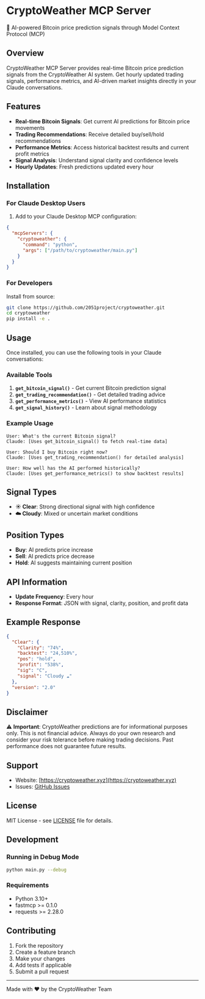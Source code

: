 # CryptoWeather MCP Server

🔮 AI-powered Bitcoin price prediction signals through Model Context Protocol (MCP)

## Overview

CryptoWeather MCP Server provides real-time Bitcoin price prediction signals from the CryptoWeather AI system. Get hourly updated trading signals, performance metrics, and AI-driven market insights directly in your Claude conversations.

## Features

- **Real-time Bitcoin Signals**: Get current AI predictions for Bitcoin price movements
- **Trading Recommendations**: Receive detailed buy/sell/hold recommendations
- **Performance Metrics**: Access historical backtest results and current profit metrics
- **Signal Analysis**: Understand signal clarity and confidence levels
- **Hourly Updates**: Fresh predictions updated every hour

## Installation

### For Claude Desktop Users

1. Add to your Claude Desktop MCP configuration:

```json
{
  "mcpServers": {
    "cryptoweather": {
      "command": "python",
      "args": ["/path/to/cryptoweather/main.py"]
    }
  }
}
```

### For Developers

Install from source:

```bash
git clone https://github.com/2051project/cryptoweather.git
cd cryptoweather
pip install -e .
```

## Usage

Once installed, you can use the following tools in your Claude conversations:

### Available Tools

1. **`get_bitcoin_signal()`** - Get current Bitcoin prediction signal
2. **`get_trading_recommendation()`** - Get detailed trading advice
3. **`get_performance_metrics()`** - View AI performance statistics
4. **`get_signal_history()`** - Learn about signal methodology

### Example Usage

```
User: What's the current Bitcoin signal?
Claude: [Uses get_bitcoin_signal() to fetch real-time data]

User: Should I buy Bitcoin right now?
Claude: [Uses get_trading_recommendation() for detailed analysis]

User: How well has the AI performed historically?
Claude: [Uses get_performance_metrics() to show backtest results]
```

## Signal Types

- **☀️ Clear**: Strong directional signal with high confidence
- **☁️ Cloudy**: Mixed or uncertain market conditions

## Position Types

- **Buy**: AI predicts price increase
- **Sell**: AI predicts price decrease  
- **Hold**: AI suggests maintaining current position

## API Information

- **Update Frequency**: Every hour
- **Response Format**: JSON with signal, clarity, position, and profit data

## Example Response

```json
{
  "Clear": {
    "Clarity": "74%",
    "backtest": "24,510%",
    "pos": "hold",
    "profit": "538%",
    "sig": "C",
    "signal": "Cloudy ☁️"
  },
  "version": "2.0"
}
```

## Disclaimer

⚠️ **Important**: CryptoWeather predictions are for informational purposes only. This is not financial advice. Always do your own research and consider your risk tolerance before making trading decisions. Past performance does not guarantee future results.

## Support

- Website: [https://cryptoweather.xyz](https://cryptoweather.xyz)
- Issues: [GitHub Issues](https://github.com/2051project/cryptoweather/issues)

## License

MIT License - see [LICENSE](LICENSE) file for details.

## Development

### Running in Debug Mode

```bash
python main.py --debug
```

### Requirements

- Python 3.10+
- fastmcp >= 0.1.0
- requests >= 2.28.0

## Contributing

1. Fork the repository
2. Create a feature branch
3. Make your changes
4. Add tests if applicable
5. Submit a pull request

---

Made with ❤️ by the CryptoWeather Team